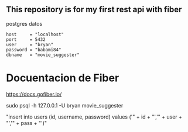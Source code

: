 ## This repository is for my first rest api with fiber

postgres datos

    host     = "localhost"
    port     = 5432
    user     = "bryan"
    password = "babami84"
    dbname   = "movie_suggester"

# Docuentacion de Fiber

https://docs.gofiber.io/

sudo psql -h 127.0.0.1 -U bryan movie_suggester

"insert into users (id, username, password) values ('" + id + "','" + user + "','" + pass + "')"